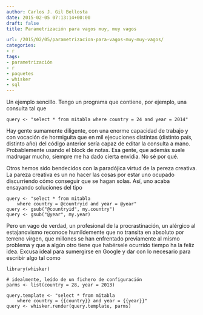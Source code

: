 ```yaml
---
author: Carlos J. Gil Bellosta
date: 2015-02-05 07:13:14+00:00
draft: false
title: Parametrización para vagos muy, muy vagos

url: /2015/02/05/parametrizacion-para-vagos-muy-muy-vagos/
categories:
- r
tags:
- parametrización
- r
- paquetes
- whisker
- sql
---
```


Un ejemplo sencillo. Tengo un programa que contiene, por ejemplo, una consulta tal que

    query <- "select * from mitabla where country = 24 and year = 2014"


Hay gente sumamente diligente, con una enorme capacidad de trabajo y con vocación de hormiguita que en mil ejecuciones distintas (distinto país, distinto año) del código anterior sería capaz de editar la consulta a mano. Probablemente usando el block de notas. Esa gente, que además suele madrugar mucho, siempre me ha dado cierta envidia. No sé por qué.

Otros hemos sido bendecidos con la paradójica virtud de la pereza creativa. La pareza creativa es un no hacer las cosas por estar uno ocupado discurriendo cómo conseguir que se hagan solas. Así, uno acaba ensayando soluciones del tipo

    query <- "select * from mitabla
        where country = @countryid and year = @year"
    query <- gsub("@countryid", my.country")
    query <- gsub("@year", my.year)


Pero un vago de verdad, un profesional de la procrastinación, un alérgico al estajanovismo reconoce humildemente que no transita en absoluto por terreno virgen, que millones se han enfrentado previamente al mismo problema y que a algún otro tiene que habérsele ocurrido tiempo ha la feliz idea. Excusa ideal para sumergirse en Google y dar con lo necesario para escribir algo tal como

    library(whisker)

    # idealmente, leído de un fichero de configuración
    parms <- list(country = 28, year = 2013)

    query.template <- "select * from mitabla
        where country = {{country}} and year = {{year}}"
    query <- whisker.render(query.template, parms)